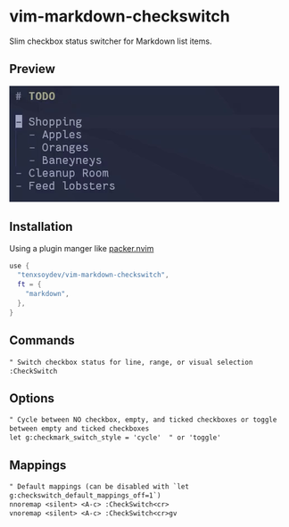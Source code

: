 # vim-markdown-checkswitch

Slim checkbox status switcher for Markdown list items.

## Preview

![](preview.gif)

## Installation

Using a plugin manger like [packer.nvim](https://github.com/wbthomason/packer.nvim)

```lua
use {
  "tenxsoydev/vim-markdown-checkswitch",
  ft = {
    "markdown",
  },
}
```

## Commands

```vim
" Switch checkbox status for line, range, or visual selection
:CheckSwitch
```

## Options

```vim
" Cycle between NO checkbox, empty, and ticked checkboxes or toggle between empty and ticked checkboxes
let g:checkmark_switch_style = 'cycle'  " or 'toggle'
```

## Mappings

```vim
" Default mappings (can be disabled with `let g:checkswitch_default_mappings_off=1`)
nnoremap <silent> <A-c> :CheckSwitch<cr>
vnoremap <silent> <A-c> :CheckSwitch<cr>gv
```
